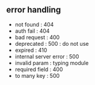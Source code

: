 ## error handling

- not found : 404
- auth fail : 404
- bad request : 400
- deprecated : 500 : do not use
- expired : 410
- internal server error : 500
- invalid param : typing module
- required field : 400
- to many key : 500